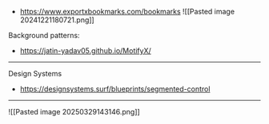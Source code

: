 

- https://www.exportxbookmarks.com/bookmarks
![[Pasted image 20241221180721.png]]

Background patterns:
- https://jatin-yadav05.github.io/MotifyX/


---


Design Systems
- https://designsystems.surf/blueprints/segmented-control

----


![[Pasted image 20250329143146.png]]